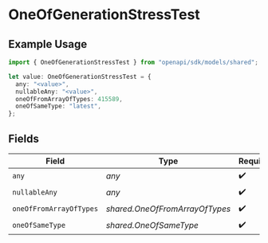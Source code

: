 # OneOfGenerationStressTest

## Example Usage

```typescript
import { OneOfGenerationStressTest } from "openapi/sdk/models/shared";

let value: OneOfGenerationStressTest = {
  any: "<value>",
  nullableAny: "<value>",
  oneOfFromArrayOfTypes: 415589,
  oneOfSameType: "latest",
};
```

## Fields

| Field                          | Type                           | Required                       | Description                    |
| ------------------------------ | ------------------------------ | ------------------------------ | ------------------------------ |
| `any`                          | *any*                          | :heavy_check_mark:             | N/A                            |
| `nullableAny`                  | *any*                          | :heavy_check_mark:             | N/A                            |
| `oneOfFromArrayOfTypes`        | *shared.OneOfFromArrayOfTypes* | :heavy_check_mark:             | N/A                            |
| `oneOfSameType`                | *shared.OneOfSameType*         | :heavy_check_mark:             | N/A                            |
